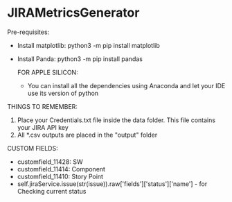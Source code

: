 # JIRAMetricsGenerator

Pre-requisites:
- Install matplotlib: python3 -m pip install matplotlib
- Install Panda: python3 -m pip install pandas
  
  FOR APPLE SILICON:
    - You can install all the dependencies using Anaconda
      and let your IDE use its version of python

THINGS TO REMEMBER:
1. Place your Credentials.txt file inside the data folder. This file contains your JIRA API key 
2. All *.csv outputs are placed in the "output" folder 

CUSTOM FIELDS:
- customfield_11428: SW
- customfield_11414: Component
- customfield_11410: Story Point
- self.jiraService.issue(str(issue)).raw['fields']['status']['name'] - for Checking current status
